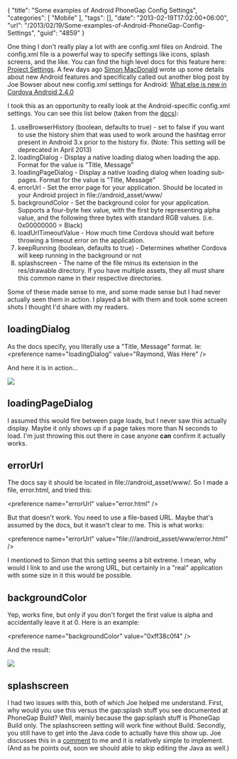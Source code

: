 {
	"title": "Some examples of Android PhoneGap Config Settings",
	"categories": [
		"Mobile"
	],
	"tags": [],
	"date": "2013-02-19T17:02:00+06:00",
	"url": "/2013/02/19/Some-examples-of-Android-PhoneGap-Config-Settings",
	"guid": "4859"
}

One thing I don't really play a lot with are config.xml files on Android. The config.xml file is a powerful way to specify settings like icons, splash screens, and the like. You can find the high level docs for this feature here: <a href="http://docs.phonegap.com/en/2.4.0/guide_project-settings_index.md.html#Project%20Settings">Project Settings</a>. A few days ago <a href="http://simonmacdonald.blogspot.com/2013/02/whats-new-in-phonegap-android-240.html">Simon MacDonald</a> wrote up some details about new Android features and specifically called out another blog post by Joe Bowser about new config.xml settings for Android: <a href="http://www.infil00p.org/what-else-is-new-in-cordova-android-2-4-0/">What else is new in Cordova Android 2.4.0</a>
<!--more-->
I took this as an opportunity to really look at the Android-specific config.xml settings. You can see this list below (taken from the <a href="http://docs.phonegap.com/en/2.4.0/guide_project-settings_android_index.md.html#Project%20Settings%20for%20Android">docs</a>):

<ol>
<li>useBrowserHistory (boolean, defaults to true) - set to false if you want to use the history shim that was used to work around the hashtag error present in Android 3.x prior to the history fix. (Note: This setting will be deprecated in April 2013)

<li>loadingDialog - Display a native loading dialog when loading the app. Format for the value is "Title, Message"

<li>loadingPageDialog - Display a native loading dialog when loading sub-pages. Format for the value is "Title, Message"

<li>errorUrl - Set the error page for your application. Should be located in your Android project in file://android_asset/www/

<li>backgroundColor - Set the background color for your application. Supports a four-byte hex value, with the first byte representing alpha value, and the following three bytes with standard RGB values. (i.e. 0x00000000 = Black)

<li>loadUrlTimeoutValue - How much time Cordova should wait before throwing a timeout error on the application.

<li>keepRunning (boolean, defaults to true) - Determines whether Cordova will keep running in the background or not

<li>splashscreen - The name of the file minus its extension in the res/drawable directory. If you have multiple assets, they all must share this common name in their respective directories.
</ol>

Some of these made sense to me, and some made sense but I had never actually seen them in action. I played a bit with them and took some screen shots I thought I'd share with my readers.

<h2>loadingDialog</h2>

As the docs specify, you literally use a "Title, Message" format. Ie: &lt;preference name="loadingDialog" value="Raymond, Was Here" /&gt;

And here it is in action...

<img src="http://www.raymondcamden.com/images/screenshot66.png" />

<h2>loadingPageDialog</h2>

I assumed this would fire between page loads, but I never saw this actually display. Maybe it only shows up if a page takes more than N seconds to load. I'm just throwing this out there in case anyone <b>can</b> confirm it actually works.

<h2>errorUrl</h2>

The docs say it should be located in file://android_asset/www/. So I made a file, error.html, and tried this:

&lt;preference name="errorUrl" value="error.html" /&gt;

But that doesn't work. You need to use a file-based URL. Maybe that's assumed by the docs, but it wasn't clear to me. This is what works:

&lt;preference name="errorUrl" value="file:///android_asset/www/error.html" /&gt;

I mentioned to Simon that this setting seems a bit extreme. I mean, why would I link to and use the wrong URL, but certainly in a "real" application with some size in it this would be possible. 

<h2>backgroundColor</h2>

Yep, works fine, but only if you don't forget the first value is alpha and accidentally leave it at 0. Here is an example:

&lt;preference name="backgroundColor" value="0xff38c0f4" /&gt;

And the result:

<img src="http://www.raymondcamden.com/images/screenshot67.png" />

<h2>splashscreen</h2>

I had two issues with this, both of which Joe helped me understand. First, why would you use this versus the gap:splash stuff you see documented at PhoneGap Build? Well, mainly because the gap:splash stuff is PhoneGap Build only. The splashscreen setting will work fine without Build. Secondly, you still have to get into the Java code to actually have this show up. Joe discusses this in a <a href="February 15, 2013 at 1:12 pm">comment</a> to me and it is relatively simple to implement. (And as he points out, soon we should able to skip editing the Java as well.)